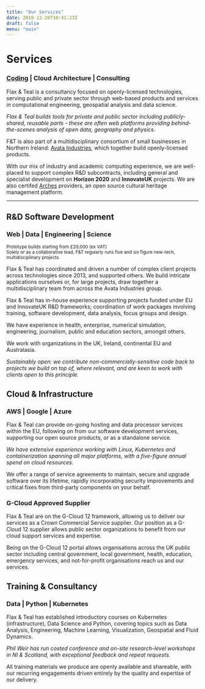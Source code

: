 ```yaml
---
title: "Our Services"
date: 2018-12-26T10:41:23Z
draft: false
menu: "main"
---
```

# Services

### [Coding](#rampd-software-development) | Cloud Architecture | Consulting

Flax & Teal is a consultancy focused on openly-licensed technologies, serving public and private sector through web-based products and services in computational engineering, geospatial analysis and data science.

_Flax & Teal builds tools for private and public sector including publicly-shared, reusable parts - these are often web platforms providing behind-the-scenes analysis of open data, geography and physics._

F&T is also part of a multidisciplinary consortium of small businesses in Northern Ireland: [Avata Industries](https://avata.industries),
which together build openly-licensed products.

With our mix of industry and academic computing experience, we are well-placed to support complex R&amp;D subcontracts, including general and specialist development on **Horizon 2020** and **InnovateUK** projects. We are also certifed [Arches](https://www.archesproject.org/) providers, an open source cultural heritage management platform. 

<hr/>

<span class="arrow-down"></span>

## R&amp;D Software Development

### Web | Data | Engineering | Science

<sub>Prototype builds starting from £20,000 (ex VAT)<br/>Solely or as a collaborative lead, F&amp;T regularly runs five and six figure new-tech, multidisciplinary projects.</sub>

Flax &amp; Teal has coordinated and driven a number of complex client projects across technologies since 2013, and supported others. We build intricate applications ourselves or, for large projects, draw together a multidisciplinary team from across the Avata Industries group.

Flax &amp; Teal has in-house experience supporting projects funded under EU and InnovateUK R&amp;D frameworks; coordination of work packages involving training, software development, data analysis, focus groups and design.

We have experience in health, enterprise, numerical simulation, engineering, journalism, public and education sectors, amongst others.

We work with organizations in the UK, Ireland, continental EU and Australasia.

_Sustainably open: we contribute non-commercially-sensitive code back to projects we build on top of, where relevant, and are keen to work with clients open to this principle._

## Cloud &amp; Infrastructure

### AWS | Google | Azure

Flax &amp; Teal can provide on-going hosting and data processor services within the EU, following on from our software development services, supporting our open source products, or as a standalone service.

_We have extensive experience working with Linux, Kubernetes and containerization spanning all major platforms, with a five-figure annual spend on cloud resources._

We offer a range of service agreements to maintain, secure and upgrade software over its lifetime, rapidly incorporating security improvements and critical fixes from third-party components on your behalf.

### G-Cloud Approved Supplier 

Flax &amp; Teal are on the G-Cloud 12 framework, allowing us to deliver our services as a Crown Commercial Service supplier. Our position as a G-Cloud 12 supplier allows public sector organizations to benefit from our cloud support services and expertise.

Being on the G-Cloud 12 portal allows organisations across the UK public sector including central government, local government, health, education, emergency services, and not-for-profit organisations reach us and our services.

## Training &amp; Consultancy

### Data | Python | Kubernetes

Flax &amp; Teal has established introductory courses on Kubernetes (infrastructure), Data Science and Python, covering topics such as Data Analysis, Engineering, Machine Learning, Visualization, Geospatial and Fluid Dynamics.

_Phil Weir has run costed conference and on-site research-level workshops in NI &amp; Scotland, with exceptional feedback and repeat requests._

All training materials we produce are openly available and shareable, with our recurring engagements driven entirely by the quality and expertise of our delivery.
